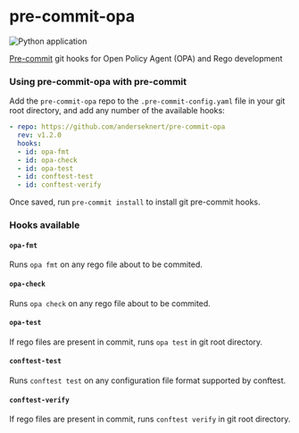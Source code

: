 # pre-commit-opa

![Python application](https://github.com/anderseknert/pre-commit-opa/workflows/build/badge.svg)

[Pre-commit](https://pre-commit.com/) git hooks for Open Policy Agent (OPA) and Rego development

### Using pre-commit-opa with pre-commit

Add the `pre-commit-opa` repo to the `.pre-commit-config.yaml` file in your git root directory, and add any number of the available hooks:

```yaml
- repo: https://github.com/anderseknert/pre-commit-opa
  rev: v1.2.0
  hooks:
  - id: opa-fmt
  - id: opa-check
  - id: opa-test
  - id: conftest-test
  - id: conftest-verify
```

Once saved, run `pre-commit install` to install git pre-commit hooks.

### Hooks available

#### `opa-fmt`
Runs `opa fmt` on any rego file about to be commited.

#### `opa-check`
Runs `opa check` on any rego file about to be commited.

#### `opa-test`
If rego files are present in commit, runs `opa test` in git root directory.

#### `conftest-test`
Runs `conftest test` on any configuration file format supported by conftest.

#### `conftest-verify`
If rego files are present in commit, runs `conftest verify` in git root directory.
